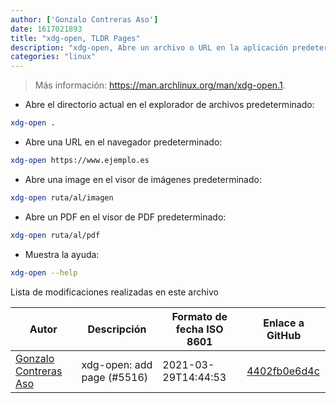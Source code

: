 ```yaml
---
author: ['Gonzalo Contreras Aso']
date: 1617021893
title: "xdg-open, TLDR Pages"
description: "xdg-open, Abre un archivo o URL en la aplicación predeterminada del usuario."
categories: "linux"
---
```

> Más información: <https://man.archlinux.org/man/xdg-open.1>.

- Abre el directorio actual en el explorador de archivos predeterminado:

```bash
xdg-open .
```

- Abre una URL en el navegador predeterminado:

```bash
xdg-open https://www.ejemplo.es
```

- Abre una image en el visor de imágenes predeterminado:

```bash
xdg-open ruta/al/imagen
```

- Abre un PDF en el visor de PDF predeterminado:

```bash
xdg-open ruta/al/pdf
```

- Muestra la ayuda:

```bash
xdg-open --help
```
Lista de modificaciones realizadas en este archivo


Autor | Descripción | Formato de fecha ISO 8601 | Enlace a GitHub
------|-----|-----|-----
[Gonzalo Contreras Aso](mailto:61254163+goznalo-git@users.noreply.github.com) | xdg-open: add page (#5516) | 2021-03-29T14:44:53 | [4402fb0e6d4c](https://github.com/tldr-pages/tldr/commit/4402fb0e6d4c5823ccf5111b77ac9ed9b771eebc)

